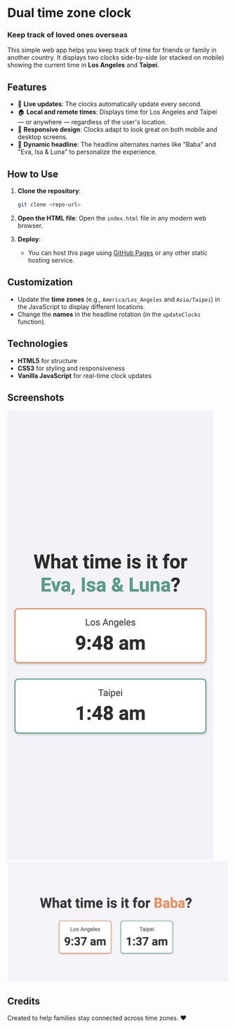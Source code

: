# Dual time zone clock
### Keep track of loved ones overseas

This simple web app helps you keep track of time for friends or family in another country. It displays two clocks side-by-side (or stacked on mobile) showing the current time in **Los Angeles** and **Taipei**.

## Features
- 📅 **Live updates**: The clocks automatically update every second.
- 🏠 **Local and remote times**: Displays time for Los Angeles and Taipei — or anywhere — regardless of the user's location.
- 🎨 **Responsive design**: Clocks adapt to look great on both mobile and desktop screens.
- 🔄 **Dynamic headline**: The headline alternates names like "Baba" and "Eva, Isa & Luna" to personalize the experience.

## How to Use
1. **Clone the repository**:
   ```bash
   git clone <repo-url>
   ```
2. **Open the HTML file**:
   Open the `index.html` file in any modern web browser.

3. **Deploy**:
   - You can host this page using [GitHub Pages](https://pages.github.com/) or any other static hosting service.

## Customization
- Update the **time zones** (e.g., `America/Los_Angeles` and `Asia/Taipei`) in the JavaScript to display different locations.
- Change the **names** in the headline rotation (in the `updateClocks` function).

## Technologies
- **HTML5** for structure
- **CSS3** for styling and responsiveness
- **Vanilla JavaScript** for real-time clock updates

## Screenshots
![Example Screenshot](images/screenshot_mobile.png)
![Example Screenshot](images/screenshot_desktop.png)

## Credits
Created to help families stay connected across time zones. ❤️
